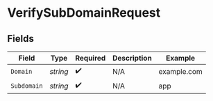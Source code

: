 # VerifySubDomainRequest


## Fields

| Field              | Type               | Required           | Description        | Example            |
| ------------------ | ------------------ | ------------------ | ------------------ | ------------------ |
| `Domain`           | *string*           | :heavy_check_mark: | N/A                | example.com        |
| `Subdomain`        | *string*           | :heavy_check_mark: | N/A                | app                |